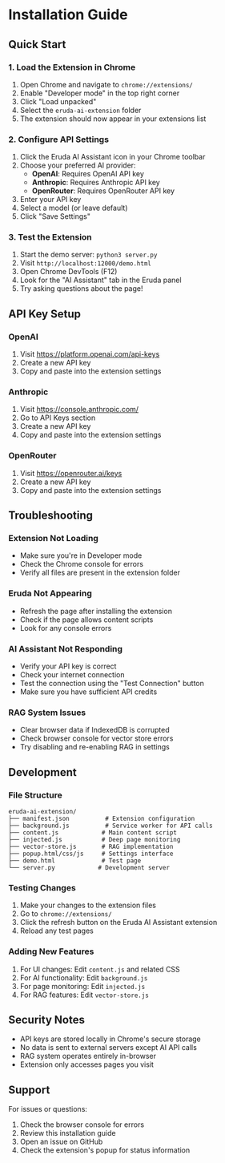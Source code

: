 # Installation Guide

## Quick Start

### 1. Load the Extension in Chrome

1. Open Chrome and navigate to `chrome://extensions/`
2. Enable "Developer mode" in the top right corner
3. Click "Load unpacked"
4. Select the `eruda-ai-extension` folder
5. The extension should now appear in your extensions list

### 2. Configure API Settings

1. Click the Eruda AI Assistant icon in your Chrome toolbar
2. Choose your preferred AI provider:
   - **OpenAI**: Requires OpenAI API key
   - **Anthropic**: Requires Anthropic API key  
   - **OpenRouter**: Requires OpenRouter API key
3. Enter your API key
4. Select a model (or leave default)
5. Click "Save Settings"

### 3. Test the Extension

1. Start the demo server: `python3 server.py`
2. Visit `http://localhost:12000/demo.html`
3. Open Chrome DevTools (F12)
4. Look for the "AI Assistant" tab in the Eruda panel
5. Try asking questions about the page!

## API Key Setup

### OpenAI
1. Visit https://platform.openai.com/api-keys
2. Create a new API key
3. Copy and paste into the extension settings

### Anthropic
1. Visit https://console.anthropic.com/
2. Go to API Keys section
3. Create a new API key
4. Copy and paste into the extension settings

### OpenRouter
1. Visit https://openrouter.ai/keys
2. Create a new API key
3. Copy and paste into the extension settings

## Troubleshooting

### Extension Not Loading
- Make sure you're in Developer mode
- Check the Chrome console for errors
- Verify all files are present in the extension folder

### Eruda Not Appearing
- Refresh the page after installing the extension
- Check if the page allows content scripts
- Look for any console errors

### AI Assistant Not Responding
- Verify your API key is correct
- Check your internet connection
- Test the connection using the "Test Connection" button
- Make sure you have sufficient API credits

### RAG System Issues
- Clear browser data if IndexedDB is corrupted
- Check browser console for vector store errors
- Try disabling and re-enabling RAG in settings

## Development

### File Structure
```
eruda-ai-extension/
├── manifest.json          # Extension configuration
├── background.js          # Service worker for API calls
├── content.js            # Main content script
├── injected.js           # Deep page monitoring
├── vector-store.js       # RAG implementation
├── popup.html/css/js     # Settings interface
├── demo.html             # Test page
└── server.py            # Development server
```

### Testing Changes
1. Make your changes to the extension files
2. Go to `chrome://extensions/`
3. Click the refresh button on the Eruda AI Assistant extension
4. Reload any test pages

### Adding New Features
1. For UI changes: Edit `content.js` and related CSS
2. For AI functionality: Edit `background.js`
3. For page monitoring: Edit `injected.js`
4. For RAG features: Edit `vector-store.js`

## Security Notes

- API keys are stored locally in Chrome's secure storage
- No data is sent to external servers except AI API calls
- RAG system operates entirely in-browser
- Extension only accesses pages you visit

## Support

For issues or questions:
1. Check the browser console for errors
2. Review this installation guide
3. Open an issue on GitHub
4. Check the extension's popup for status information